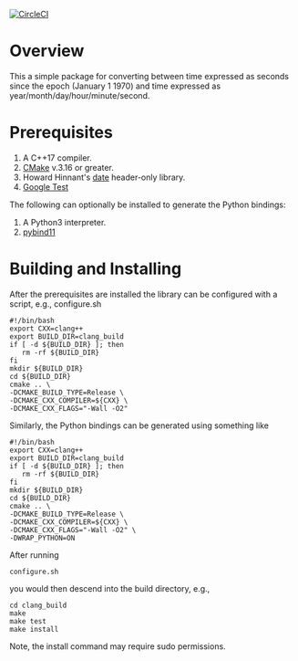 [![CircleCI](https://circleci.com/gh/uofuseismo/time.svg?style=svg&circle-token=build_status)](https://circleci.com/gh/uofuseismo/time)

# Overview

This a simple package for converting between time expressed as seconds since the epoch (January 1 1970) and time expressed as year/month/day/hour/minute/second.

# Prerequisites

   1. A C++17 compiler.
   2. [CMake](https://cmake.org/) v.3.16 or greater.
   3. Howard Hinnant's [date](https://github.com/HowardHinnant/date) header-only library.
   4. [Google Test](https://github.com/google/googletest)

The following can optionally be installed to generate the Python bindings:
 
   1. A Python3 interpreter.
   2. [pybind11](https://pybind11.readthedocs.io/en/stable/basics.html)

# Building and Installing

After the prerequisites are installed the library can be configured with a script, e.g., configure.sh

    #!/bin/bash
    export CXX=clang++
    export BUILD_DIR=clang_build
    if [ -d ${BUILD_DIR} ]; then
       rm -rf ${BUILD_DIR}
    fi
    mkdir ${BUILD_DIR}
    cd ${BUILD_DIR}
    cmake .. \
    -DCMAKE_BUILD_TYPE=Release \
    -DCMAKE_CXX_COMPILER=${CXX} \
    -DCMAKE_CXX_FLAGS="-Wall -O2" 

Similarly, the Python bindings can be generated using something like

    #!/bin/bash
    export CXX=clang++
    export BUILD_DIR=clang_build
    if [ -d ${BUILD_DIR} ]; then
       rm -rf ${BUILD_DIR}
    fi  
    mkdir ${BUILD_DIR}
    cd ${BUILD_DIR}
    cmake .. \
    -DCMAKE_BUILD_TYPE=Release \
    -DCMAKE_CXX_COMPILER=${CXX} \
    -DCMAKE_CXX_FLAGS="-Wall -O2" \
    -DWRAP_PYTHON=ON

After running 

    configure.sh

you would then descend into the build directory, e.g.,

    cd clang_build
    make
    make test
    make install

Note, the install command may require sudo permissions.
